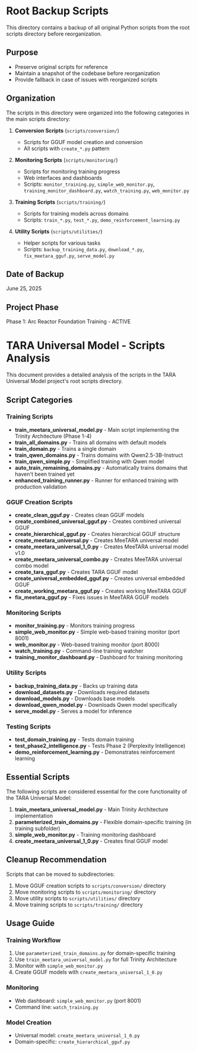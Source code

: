 # Root Backup Scripts

This directory contains a backup of all original Python scripts from the root scripts directory before reorganization.

## Purpose
- Preserve original scripts for reference
- Maintain a snapshot of the codebase before reorganization
- Provide fallback in case of issues with reorganized scripts

## Organization
The scripts in this directory were organized into the following categories in the main scripts directory:

1. **Conversion Scripts** (`scripts/conversion/`)
   - Scripts for GGUF model creation and conversion
   - All scripts with `create_*.py` pattern

2. **Monitoring Scripts** (`scripts/monitoring/`)
   - Scripts for monitoring training progress
   - Web interfaces and dashboards
   - Scripts: `monitor_training.py`, `simple_web_monitor.py`, `training_monitor_dashboard.py`, `watch_training.py`, `web_monitor.py`

3. **Training Scripts** (`scripts/training/`)
   - Scripts for training models across domains
   - Scripts: `train_*.py`, `test_*.py`, `demo_reinforcement_learning.py`

4. **Utility Scripts** (`scripts/utilities/`)
   - Helper scripts for various tasks
   - Scripts: `backup_training_data.py`, `download_*.py`, `fix_meetara_gguf.py`, `serve_model.py`

## Date of Backup
June 25, 2025

## Project Phase
Phase 1: Arc Reactor Foundation Training - ACTIVE

# TARA Universal Model - Scripts Analysis

This document provides a detailed analysis of the scripts in the TARA Universal Model project's root scripts directory.

## Script Categories

### Training Scripts
- **train_meetara_universal_model.py** - Main script implementing the Trinity Architecture (Phase 1-4)
- **train_all_domains.py** - Trains all domains with default models
- **train_domain.py** - Trains a single domain
- **train_qwen_domains.py** - Trains domains with Qwen2.5-3B-Instruct
- **train_qwen_simple.py** - Simplified training with Qwen model
- **auto_train_remaining_domains.py** - Automatically trains domains that haven't been trained yet
- **enhanced_training_runner.py** - Runner for enhanced training with production validation

### GGUF Creation Scripts
- **create_clean_gguf.py** - Creates clean GGUF models
- **create_combined_universal_gguf.py** - Creates combined universal GGUF
- **create_hierarchical_gguf.py** - Creates hierarchical GGUF structure
- **create_meetara_universal.py** - Creates MeeTARA universal model
- **create_meetara_universal_1_0.py** - Creates MeeTARA universal model v1.0
- **create_meetara_universal_combo.py** - Creates MeeTARA universal combo model
- **create_tara_gguf.py** - Creates TARA GGUF model
- **create_universal_embedded_gguf.py** - Creates universal embedded GGUF
- **create_working_meetara_gguf.py** - Creates working MeeTARA GGUF
- **fix_meetara_gguf.py** - Fixes issues in MeeTARA GGUF models

### Monitoring Scripts
- **monitor_training.py** - Monitors training progress
- **simple_web_monitor.py** - Simple web-based training monitor (port 8001)
- **web_monitor.py** - Web-based training monitor (port 8000)
- **watch_training.py** - Command-line training watcher
- **training_monitor_dashboard.py** - Dashboard for training monitoring

### Utility Scripts
- **backup_training_data.py** - Backs up training data
- **download_datasets.py** - Downloads required datasets
- **download_models.py** - Downloads base models
- **download_qwen_model.py** - Downloads Qwen model specifically
- **serve_model.py** - Serves a model for inference

### Testing Scripts
- **test_domain_training.py** - Tests domain training
- **test_phase2_intelligence.py** - Tests Phase 2 (Perplexity Intelligence)
- **demo_reinforcement_learning.py** - Demonstrates reinforcement learning

## Essential Scripts

The following scripts are considered essential for the core functionality of the TARA Universal Model:

1. **train_meetara_universal_model.py** - Main Trinity Architecture implementation
2. **parameterized_train_domains.py** - Flexible domain-specific training (in training subfolder)
3. **simple_web_monitor.py** - Training monitoring dashboard
4. **create_meetara_universal_1_0.py** - Creates final GGUF model

## Cleanup Recommendation

Scripts that can be moved to subdirectories:

1. Move GGUF creation scripts to `scripts/conversion/` directory
2. Move monitoring scripts to `scripts/monitoring/` directory
3. Move utility scripts to `scripts/utilities/` directory
4. Move training scripts to `scripts/training/` directory

## Usage Guide

### Training Workflow
1. Use `parameterized_train_domains.py` for domain-specific training
2. Use `train_meetara_universal_model.py` for full Trinity Architecture
3. Monitor with `simple_web_monitor.py`
4. Create GGUF models with `create_meetara_universal_1_0.py`

### Monitoring
- Web dashboard: `simple_web_monitor.py` (port 8001)
- Command line: `watch_training.py`

### Model Creation
- Universal model: `create_meetara_universal_1_0.py`
- Domain-specific: `create_hierarchical_gguf.py` 